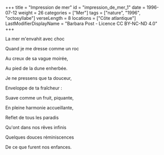 +++
title = "Impression de mer"
id = "impression_de_mer_1"
date = 1996-07-12
weight = 26
categories = ["Mer"]
tags = ["nature", "1996", "octosyllabe"]
verseLength = 8
locations = ["Côte atlantique"]
LastModifierDisplayName = "Barbara Post - Licence CC BY-NC-ND 4.0"
+++

La mer m'envahit avec choc

Quand je me dresse comme un roc

Au creux de sa vague moirée,

Au pied de la dune enherbée.

Je ne pressens que ta douceur,

Enveloppe de ta fraîcheur :

Suave comme un fruit, piquante,

En pleine harmonie accueillante,

Reflet de tous les paradis

Qu'ont dans nos rêves infinis

Quelques douces réminiscences

De ce que furent nos enfances.
